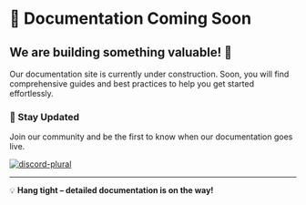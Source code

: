# 🚀 Documentation Coming Soon

## We are building something valuable! 📖

Our documentation site is currently under construction. Soon, you will find comprehensive guides and best practices to help you get started effortlessly.

### 🔔 Stay Updated
Join our community and be the first to know when our documentation goes live.

[![discord-plural](https://cdn.jsdelivr.net/npm/@intergrav/devins-badges@3/assets/cozy/social/discord-plural_64h.png)](https://discord.gg/Vhhcu9x)

---

💡 **Hang tight – detailed documentation is on the way!**